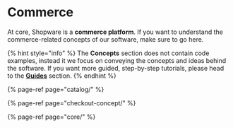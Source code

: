 # Commerce

At core, Shopware is a **commerce platform**. If you want to understand the commerce-related concepts of our software, make sure to go here.

{% hint style="info" %}
The **Concepts** section does not contain code examples, instead it we focus on conveying the concepts and ideas behind the software. If you want more guided, step-by-step tutorials, please head to the [**Guides**](../../guides/installation/) section.
{% endhint %}

{% page-ref page="catalog/" %}

{% page-ref page="checkout-concept/" %}

{% page-ref page="core/" %}

